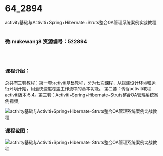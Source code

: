 # 64_2894
activity基础与Activiti+Spring+Hibernate+Struts整合OA管理系统案例实战教程
<br/></br>
<h3>微:mukewang8 资源编号：522894</h3>
<br/></br>
<h3>课程介绍：</h3>
<p>总共有三套教程：第一套:activiti基础教程，分为七次课程，从搭建设计环境和运行环境开始，用最快速度覆盖工作流中的基本功能。 第二套：传智activiti教程 activiti版本:5.4。第三套：Activiti+Spring+Hibernate+Struts整合OA管理系统案例视频。</p>
<p><img src="https://www.ko996.com/wp-content/uploads/img/2018/06/2-30-300x182.png" alt="activity基础与Activiti+Spring+Hibernate+Struts整合OA管理系统案例实战教程"></p>
<h3>课程截图：</h3>
<p><img src="https://www.ko996.com/wp-content/uploads/img/2018/06/1-11.png" alt="activity基础与Activiti+Spring+Hibernate+Struts整合OA管理系统案例实战教程"></p>
